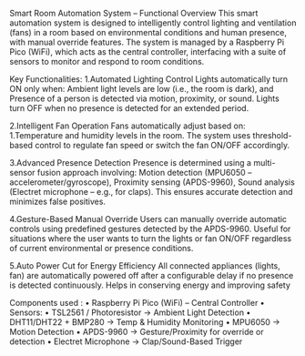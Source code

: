 Smart Room Automation System – Functional Overview
This smart automation system is designed to intelligently control lighting and ventilation (fans) in a room based on environmental conditions and human presence, with manual override features. The system is managed by a Raspberry Pi Pico (WiFi), which acts as the central controller, interfacing with a suite of sensors to monitor and respond to room conditions.

Key Functionalities:
1.Automated Lighting Control
	Lights automatically turn ON only when:
		Ambient light levels are low (i.e., the room is dark), and
		Presence of a person is detected via motion, proximity, or sound.
	Lights turn OFF when no presence is detected for an extended period.

2.Intelligent Fan Operation
	Fans automatically adjust based on:
		1.Temperature and humidity levels in the room.
	The system uses threshold-based control to regulate fan speed or switch the fan ON/OFF accordingly.

3.Advanced Presence Detection
	Presence is determined using a multi-sensor fusion approach involving:
		Motion detection (MPU6050 – accelerometer/gyroscope),
		Proximity sensing (APDS-9960),
		Sound analysis (Electret microphone – e.g., for claps).
	This ensures accurate detection and minimizes false positives.

4.Gesture-Based Manual Override
	Users can manually override automatic controls using predefined gestures detected by the APDS-9960.
	Useful for situations where the user wants to turn the lights or fan ON/OFF regardless of current environmental or presence conditions.

5.Auto Power Cut for Energy Efficiency
	All connected appliances (lights, fan) are automatically powered off after a configurable delay if no presence is detected continuously.
	Helps in conserving energy and improving safety

Components used :
 • Raspberry Pi Pico (WiFi) – Central Controller
 • Sensors:
 • TSL2561 / Photoresistor → Ambient Light Detection
 • DHT11/DHT22 + BMP280 → Temp & Humidity Monitoring
 • MPU6050 → Motion Detection
 • APDS-9960 → Gesture/Proximity for override or detection
 • Electret Microphone → Clap/Sound-Based Trigger
